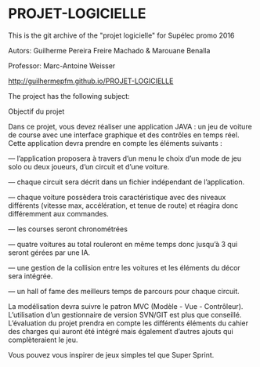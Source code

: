 PROJET-LOGICIELLE
=================
This is the git archive of the "projet logicielle" for Supélec promo 2016

Autors: Guilherme Pereira Freire Machado & Marouane Benalla

Professor: Marc-Antoine Weisser

http://guilhermepfm.github.io/PROJET-LOGICIELLE

The project has the following subject:

 Objectif du projet
 
Dans ce projet, vous devez réaliser une application JAVA : un jeu de
voiture de course avec une interface graphique et des contrôles en temps
réel.
Cette application devra prendre en compte les éléments suivants : 

— l’application proposera à travers d’un menu le choix d’un mode de jeu solo ou deux joueurs, d’un circuit et d’une voiture.

— chaque circuit sera décrit dans un fichier indépendant de l’application.

— chaque voiture possèdera trois caractéristique avec des niveaux différents (vitesse max, accélération, et tenue de route) et réagira donc différemment aux commandes.

— les courses seront chronométrées

— quatre voitures au total rouleront en même temps donc jusqu’à 3 qui seront gérées par une IA.

— une gestion de la collision entre les voitures et les éléments du décor
sera intégrée.

— un hall of fame des meilleurs temps de parcours pour chaque circuit.

La modélisation devra suivre le patron MVC (Modèle - Vue - Contrôleur).
L’utilisation d’un gestionnaire de version SVN/GIT est plus que conseillé.
L’évaluation du projet prendra en compte les différents éléments du cahier
des charges qui auront été intégré mais également d’autres ajouts qui
complèteraient le jeu.

Vous pouvez vous inspirer de jeux simples tel que Super Sprint.
